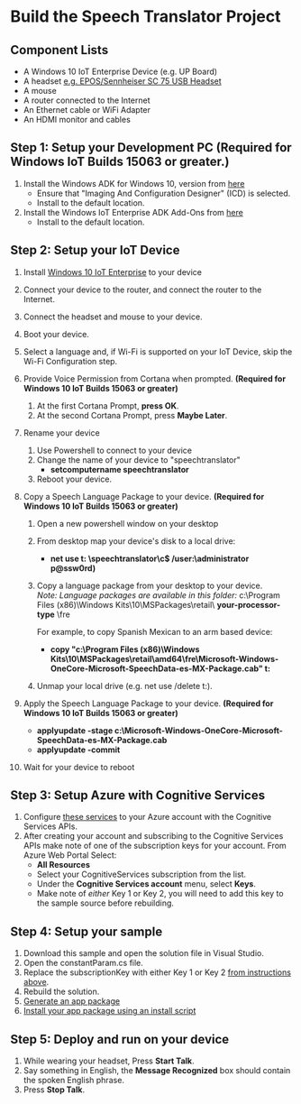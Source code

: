# Build the Speech Translator Project

## Component Lists
- A Windows 10 IoT Enterprise Device (e.g. UP Board)
- A headset [e.g. EPOS/Sennheiser SC 75 USB Headset](https://www.microsoft.com/en-us/d/epos-sennheiser-sc-75-usb-headset-for-ms-teams/8xqc82x6r516?activetab=pivot%3aoverviewtab) 
- A mouse
- A router connected to the Internet 
- An Ethernet cable or WiFi Adapter
- An HDMI monitor and cables 

## Step 1: Setup your Development PC (Required for Windows IoT Builds 15063 or greater.)
1. Install the Windows ADK for Windows 10, version from [here](https://developer.microsoft.com/en-us/windows/hardware/windows-assessment-deployment-kit)
    - Ensure that "Imaging And Configuration Designer" (ICD) is selected.
    - Install to the default location.    
2. Install the Windows IoT Enterprise ADK Add-Ons from [here](https://developer.microsoft.com/en-us/windows/hardware/windows-assessment-deployment-kit)
    - Install to the default location.
  
## Step 2: Setup your IoT Device
1. Install [Windows 10 IoT Enterprise](https://docs.microsoft.com/windows/iot/iot-enterprise/downloads) to your device 
2. Connect your device to the router, and connect the router to the Internet.
3. Connect the headset and mouse to your device.
4. Boot your device.
5. Select a language and, if Wi-Fi is supported on your IoT Device, skip the Wi-Fi Configuration step.
6. Provide Voice Permission from Cortana when prompted.  **(Required for Windows 10 IoT Builds 15063 or greater)**
    1. At the first Cortana Prompt, **press OK**.
    2. At the second Cortana Prompt, press **Maybe Later**.     
7. Rename your device
    1. Use Powershell to connect to your device
    2. Change the name of your device to "speechtranslator"
        - **setcomputername speechtranslator**
    3. Reboot your device.
8. Copy a Speech Language Package to your device.  **(Required for Windows 10 IoT Builds 15063 or greater)**
    1. Open a new powershell window on your desktop
    2. From desktop map your device's disk to a local drive:
        - **net use t: \\speechtranslator\c$ /user:\administrator p@ssw0rd)**
    3. Copy a language package from your desktop to your device.  
        *Note: Language packages are available in this folder:* c:\Program Files (x86)\Windows Kits\10\MSPackages\retail\ **your-processor-type** \fre
        
        For example, to copy Spanish Mexican to an arm based device:
        - **copy "c:\Program Files (x86)\Windows Kits\10\MSPackages\retail\amd64\fre\Microsoft-Windows-OneCore-Microsoft-SpeechData-es-MX-Package.cab" t:**                   
    4. Unmap your local drive (e.g. net use /delete t:).
    
9. Apply the Speech Language Package to your device.  **(Required for Windows 10 IoT Builds 15063 or greater)**
    
    - **applyupdate -stage c:\Microsoft-Windows-OneCore-Microsoft-SpeechData-es-MX-Package.cab**
    - **applyupdate -commit**
 
10. Wait for your device to reboot

## Step 3: Setup Azure with Cognitive Services
1. Configure [these services](https://docs.microsoft.com/en-us/azure/cognitive-services/translator/reference/v3-0-translate) to your Azure account with the Cognitive Services APIs.
2. After creating your account and subscribing to the Cognitive Services APIs make note of one of the subscription keys for your account.
    From Azure Web Portal Select:
    - **All Resources**
    - Select your CognitiveServices subscription from the list.
    - Under the **Cognitive Services account** menu, select **Keys**. 
    - Make note of *either* Key 1 or Key 2, you will need to add this key to the sample source before rebuilding.
    
## Step 4: Setup your sample
1. Download this sample and open the solution file in Visual Studio.
1. Open the constantParam.cs file.
1. Replace the subscriptionKey with either Key 1 or Key 2 [from instructions above](#Setup-Azure-with-Cognitive-Services).
1. Rebuild the solution.
1. [Generate an app package](https://docs.microsoft.com/windows/msix/package/packaging-uwp-apps#generate-an-app-package)
1. [Install your app package using an install script](https://docs.microsoft.com/windows/msix/package/packaging-uwp-apps#install-your-app-package-using-an-install-script)

## Step 5: Deploy and run on your device
1. While wearing your headset, Press **Start Talk**.
1. Say something in English, the **Message Recognized** box should contain the spoken English phrase.
1. Press **Stop Talk**.

